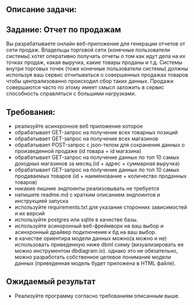 ## Описание задачи:
## Задание: Отчет по продажам
Вы разрабатываете онлайн веб-приложение для генерации отчетов от сети продаж. Владельцы торговой сети (конечные пользователи системы) хотят оперативно получать отчеты о том как идут дела на их точках продаж, какая выручка, какие товары проданы и т.д. Системы внутри торговых точек (тоже конечные пользователи системы) должны используя ваш сервис отчитываться о совершенных продажах товаров чтобы централизованно происходил сбор таких данных. Продажи совершаются часто по этому имеет смысл заложить в сервис способность справляться с большими нагрузками.
## Требования:
 - реализуйте асинхронное веб приложение которое
 - обрабатывает GET-запрос на получение всех товарных позиций
 - oбрабатывает GET-запрос на получение всех магазинов
 - обрабатывает POST-запрос с json-телом для сохранения данных о произведенной продаже (id товара + id магазина)
 - обрабатывает GET-запрос на получение данных по топ 10 самых доходных магазинов за месяц (id + адрес + суммарная выручка)
 - обрабатывает GET-запрос на получение данных по топ 10 самых продаваемых товаров (id + наименование + количество проданных товаров)
 - никакие лишние эндпоинты реализовывать не требуется
 - напишите readme.md с кратким описанием эндпоинтов и инструкцией запуска
 - используйте requirements.txt для указания сторонних зависимостей и их версий
 - используйте postgres или sqlite в качестве базы.
 - используйте асинхронный веб-фреймворк на ваш выбор и асинхронный драйвер подключения к бд на ваш выбор.
 - в качестве ориентира модели данных можно(а можно и не) использовать приведенную ниже dbml схему (визуализировать ее можно инструментом dbdiagram.io). однако это не обязательно, можно разработать собственное целевое понимание модели данных (приведенная модель будет приложена в HTML файле).

## Ожидаемый результат
 - Реализуйте программу согласно требованиям описанным выше.	
